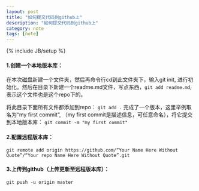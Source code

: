 ```yaml
---
layout: post
title: "如何提交代码到github上"
description: "如何提交代码到github上"
category: note
tags: [note]
---
```

{% include JB/setup %}
#### 1.创建一个本地版本库：
在本次磁盘新建一个文件夹，然后再命令行cd到此文件夹下，输入git init, 进行初始化。然后在目录下新建一个readme.md文件，写点东西，```git add readme.md```, 表示这个文件也是这个repo下的。

将此目录下面所有文件都添加到repo：
```git add .```
完成了一个版本，这里举例取名为“my first commit”, （my first commit是描述信息，可任意命名），将它提交到本地版本库：
```git commit -m "my first commit"```
#### 2.配置远程版本库：
```git remote add origin https://github.com/“Your Name Here Without Quote”/“Your repo Name Here Without Quote”.git```
#### 3.上传到github（上传更新至远程版本库）：
```git push -u origin master```
